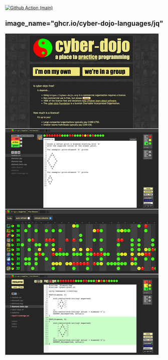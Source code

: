 [![Github Action (main)](https://github.com/cyber-dojo-languages/jq/actions/workflows/main.yml/badge.svg)](https://github.com/cyber-dojo-languages/jq/actions)

## image_name="ghcr.io/cyber-dojo-languages/jq"

![cyber-dojo.org home page](https://github.com/cyber-dojo/cyber-dojo/blob/master/shared/home_page_snapshot.png)